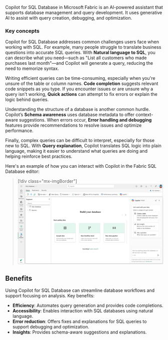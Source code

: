 Copilot for SQL Database in Microsoft Fabric is an AI-powered assistant that supports database management and query development. It uses generative AI to assist with query creation, debugging, and optimization.

### Key concepts

Copilot for SQL Database addresses common challenges users face when working with SQL. For example, many people struggle to translate business questions into accurate SQL queries. With **Natural language to SQL**, you can describe what you need—such as "List all customers who made purchases last month"—and Copilot will generate a query, reducing the need to memorize syntax.

Writing efficient queries can be time-consuming, especially when you're unsure of the table or column names. **Code completion** suggests relevant code snippets as you type. If you encounter issues or are unsure why a query isn't working, **Quick actions** can attempt to fix errors or explain the logic behind queries.

Understanding the structure of a database is another common hurdle. Copilot’s **Schema awareness** uses database metadata to offer context-aware suggestions. When errors occur, **Error handling and debugging** features provide recommendations to resolve issues and optimize performance.

Finally, complex queries can be difficult to interpret, especially for those new to SQL. With **Query explanation**, Copilot translates SQL logic into plain language, making it easier to understand what queries are doing and helping reinforce best practices.

Here's an example of how you can interact with Copilot in the Fabric SQL Database editor:

> [!div class="mx-imgBorder"]
> [![Screenshot of copilot in SQL Database.](../media/copilot-sql-database.png)](../media/copilot-sql-database.png#lightbox)

## Benefits

Using Copilot for SQL Database can streamline database workflows and support focusing on analysis. Key benefits:

- **Efficiency**: Automates query generation and provides code completions.  
- **Accessibility**: Enables interaction with SQL databases using natural language.  
- **Error reduction**: Offers fixes and explanations for SQL queries to support debugging and optimization.  
- **Insights**: Provides schema-aware suggestions and explanations.  
